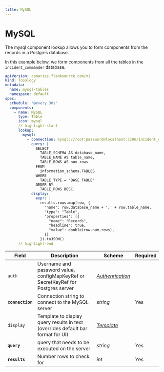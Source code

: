 ```yaml
---
title: MySQL
---
```


# <Icon name="mysql" /> MySQL

The mysql component lookup allows you to form components from the records in a Postgres database.

In this example below, we form components from all the tables in the `incident_commander` database.

```yaml title="mysql-check.yml"
apiVersion: canaries.flanksource.com/v1
kind: Topology
metadata:
  name: mysql-tables
  namespace: default
spec:
  schedule: '@every 30s'
  components:
    - name: MySQL
      type: Table
      icon: mysql
      // highlight-start
      lookup:
        mysql:
          - connection: mysql://root:password@localhost:3306/incident_commander
            query: |
              SELECT 
                TABLE_SCHEMA AS database_name,
                TABLE_NAME AS table_name,
                TABLE_ROWS AS num_rows
              FROM 
                information_schema.TABLES
              WHERE
                TABLE_TYPE = 'BASE TABLE'
              ORDER BY
                TABLE_ROWS DESC;
            display:
              expr: |
                results.rows.map(row, {
                  'name': row.database_name + '.' + row.table_name,
                  'type': "Table",
                  'properties': [{
                    "name": "Records",
                    "headline": true,
                    "value": double(row.num_rows),
                  }]
                }).toJSON()
      // highlight-end
```

| Field            | Description                                                                      | Scheme                                            | Required |
| ---------------- | -------------------------------------------------------------------------------- | ------------------------------------------------- | -------- |
| `auth`           | Username and password value, configMapKeyRef or SecretKeyRef for Postgres server | [_Authentication_](../concepts/authentication.md) |          |
| **`connection`** | Connection string to connect to the MySQL server                                 | _string_                                          | Yes      |
| `display`        | Template to display query results in text (overrides default bar format for UI)  | [_Template_](../concepts/templating.md)           |          |
| **`query`**      | query that needs to be executed on the server                                    | _string_                                          | Yes      |
| **`results`**    | Number rows to check for                                                         | _int_                                             | Yes      |
